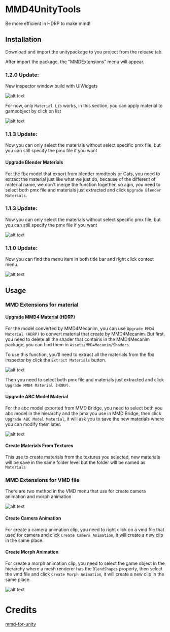 # MMD4UnityTools

Be more efficient in HDRP to make mmd!

## Installation

Download and import the unitypackage to you project from the release tab.

After import the package, the "MMDExtensions" menu will appear.

### 1.2.0 Update:

New inspector window build with UIWidgets

![alt text][inspectorwindow]

For now, only `Material Lib` works, in this section, you can apply material to gameobject by click on list

![alt text][materiallibshowcase]

### 1.1.3 Update:

Now you can only select the materials without select specific pmx file, but you can still specify the pmx file if you want

#### Upgrade Blender Materials

For the fbx model that export from blender mmdtools or Cats, you need to extract the material just like what we just do, because of the different of material name, we don't merge the function together, so agin, you need to select both pmx file and materials just extracted and click `Upgrade Blender Materials`.

### 1.1.3 Update:

Now you can only select the materials without select specific pmx file, but you can still specify the pmx file if you want

![alt text][menu1]

### 1.1.0 Update:

Now you can find the menu item in both title bar and right click context menu.

![alt text][menu2]

## Usage

### MMD Extensions for material

#### Upgrade MMD4 Material (HDRP)

For the model converted by MMD4Mecanim, you can use `Upgrade MMD4 Material (HDRP)` to convert material that create by MMD4Mecanim. But first, you need to delete all the shader that contains in the MMD4Mecanim package, you can find them in `Assets/MMD4Mecanim/Shaders`.

To use this function, you'll need to extract all the materials from the fbx inspector by click the `Extract Materials` button.

![alt text][instructionmmd4mat]

Then you need to select both pmx file and materials just extracted and click `Upgrade MMD4 Material (HDRP)`.

#### Upgrade ABC Model Material

For the abc model exported from MMD Bridge, you need to select both you abc model in the hierarchy and the pmx you use in MMD Bridge, then click `Upgrade ABC Model Material`, it will ask you to save the new materials where you can modify them later.

![alt text][instructionupgradeabc]

#### Create Materials From Textures

This use to create materials from the textures you selected, new materials will be save in the same folder level but the folder will be named as `Materials`

### MMD Extensions for VMD file

There are two method in the VMD menu that use for create camera animation and morph animation

![alt text][vmdmenu]

#### Create Camera Animation

For create a camera animation clip, you need to right click on a vmd file that used for camera and click `Create Camera Animation`, it will create a new clip in the same place.

#### Create Morph Animation

For create a morph animation clip, you need to select the game object in the hierarchy where a mesh renderer has the `BlendShapes` property, then select the vmd file and click `Create Morph Animation`, it will create a new clip in the same place.

![alt text][createmorphanimation]

# Credits

[mmd-for-unity](https://github.com/mmd-for-unity-proj/mmd-for-unity)

[menu1]: https://raw.githubusercontent.com/ShiinaManatsu/MMD4UnityTools/master/Images/Menu1.png 'Menu1'
[menu2]: https://raw.githubusercontent.com/ShiinaManatsu/MMD4UnityTools/master/Images/Menu2.png 'Menu2'
[vmdmenu]: https://raw.githubusercontent.com/ShiinaManatsu/MMD4UnityTools/master/Images/VMDMenu.png 'VMDMenu'
[instructionupgradeabc]: https://raw.githubusercontent.com/ShiinaManatsu/MMD4UnityTools/master/Images/InstructionUpgradeABC.png 'InstructionUpgradeABC'
[instructionmmd4mat]: https://raw.githubusercontent.com/ShiinaManatsu/MMD4UnityTools/master/Images/InstructionMMD4Mat.png 'InstructionMMD4Mat'
[createmorphanimation]: https://raw.githubusercontent.com/ShiinaManatsu/MMD4UnityTools/master/Images/CreateMorphAnimation.png 'CreateMorphAnimation'
[materiallibshowcase]: https://raw.githubusercontent.com/ShiinaManatsu/MMD4UnityTools/master/Images/MaterialLibShowcase.png 'MaterialLibShowcase'
[inspectorwindow]: https://raw.githubusercontent.com/ShiinaManatsu/MMD4UnityTools/master/Images/InspectorWindow.png 'InspectorWindow'
[packagemanagergit]: https://raw.githubusercontent.com/ShiinaManatsu/MMD4UnityTools/master/Images/PackageManagerGit.png 'PackageManagerGit'
